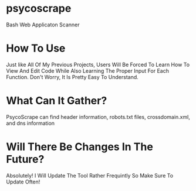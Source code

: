 # psycoscrape
Bash Web Applicaton Scanner

How To Use
============================
Just like All Of My Previous Projects, Users Will Be Forced To Learn How To View And Edit Code While Also Learning The Proper Input For Each Function.
Don't Worry, It Is Pretty Easy To Understand.

What Can It Gather?
============================
PsycoScrape can find header information, robots.txt files, crossdomain.xml, and dns information

Will There Be Changes In The Future?
===========================================
Absolutely! I Will Update The Tool Rather Frequintly So Make Sure To Update Often!
